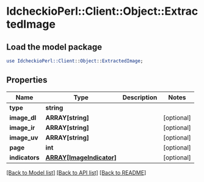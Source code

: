 # IdcheckioPerl::Client::Object::ExtractedImage

## Load the model package
```perl
use IdcheckioPerl::Client::Object::ExtractedImage;
```

## Properties
Name | Type | Description | Notes
------------ | ------------- | ------------- | -------------
**type** | **string** |  | 
**image_dl** | **ARRAY[string]** |  | [optional] 
**image_ir** | **ARRAY[string]** |  | [optional] 
**image_uv** | **ARRAY[string]** |  | [optional] 
**page** | **int** |  | [optional] 
**indicators** | [**ARRAY[ImageIndicator]**](ImageIndicator.md) |  | [optional] 

[[Back to Model list]](../README.md#documentation-for-models) [[Back to API list]](../README.md#documentation-for-api-endpoints) [[Back to README]](../README.md)


